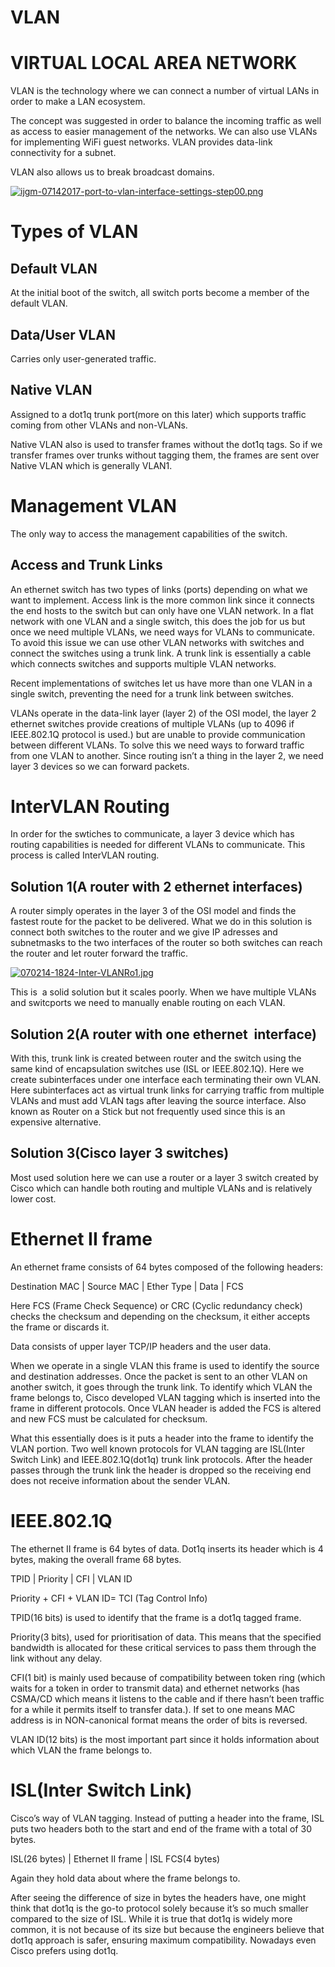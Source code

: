 # VLAN

# VIRTUAL LOCAL AREA NETWORK
VLAN is the technology where we can connect a number of virtual LANs in order to make a LAN ecosystem.

The concept was suggested in order to balance the incoming traffic as well as access to easier management of the networks. We can also use VLANs for implementing WiFi guest networks. VLAN provides data-link connectivity for a subnet.

VLAN also allows us to break broadcast domains.


[![ijgm-07142017-port-to-vlan-interface-settings-step00.png](https://i.postimg.cc/HW03YV4S/ijgm-07142017-port-to-vlan-interface-settings-step00.png)](https://postimg.cc/G92vz3fY)
# Types of VLAN
## Default VLAN
At the initial boot of the switch, all switch ports become a member of the default VLAN.

## Data/User VLAN
Carries only user-generated traffic.

## Native VLAN
Assigned to a dot1q trunk port(more on this later) which supports traffic coming from other VLANs and non-VLANs.

Native VLAN also is used to transfer frames without the dot1q tags. So if we transfer frames over trunks without tagging them, the frames are sent over Native VLAN which is generally VLAN1.

# Management VLAN

The only way to access the management capabilities of the switch.

## Access and Trunk Links

An ethernet switch has two types of links (ports) depending on what we want to implement. Access link is the more common link since it connects the end hosts to the switch but can only have one VLAN network. In a flat network with one VLAN and a single switch, this does the job for us but once we need multiple VLANs, we need ways for VLANs to communicate. To avoid this issue we can use other VLAN networks with switches and connect the switches using a trunk link. A trunk link is essentially a cable which connects switches and supports multiple VLAN networks.

Recent implementations of switches let us have more than one VLAN in a single switch, preventing the need for a trunk link between switches.

VLANs operate in the data-link layer (layer 2) of the OSI model, the layer 2 ethernet switches provide creations of multiple VLANs (up to 4096 if IEEE.802.1Q protocol is used.) but are unable to provide communication between different VLANs. To solve this we need ways to forward traffic from one VLAN to another. Since routing isn’t a thing in the layer 2, we need layer 3 devices so we can forward packets.
# InterVLAN Routing

In order for the swtiches to communicate, a layer 3 device which has routing capabilities is needed for different VLANs to communicate. This process is called InterVLAN routing.
## Solution 1(A router with 2 ethernet interfaces)

A router simply operates in the layer 3 of the OSI model and finds the fastest route for the packet to be delivered. What we do in this solution is connect both switches to the router and we give IP adresses and subnetmasks to the two interfaces of the router so both switches can reach the router and let router forward the traffic.

[![070214-1824-Inter-VLANRo1.jpg](https://i.postimg.cc/8CBB1YL7/070214-1824-Inter-VLANRo1.jpg)](https://postimg.cc/Y40mRbn7)

This is  a solid solution but it scales poorly. When we have multiple VLANs and switcports we need to manually enable routing on each VLAN.
## Solution 2(A router with one ethernet  interface)

With this, trunk link is created between router and the switch using the same kind of encapsulation switches use (ISL or IEEE.802.1Q). Here we create subinterfaces under one interface each terminating their own VLAN. Here subinterfaces act as virtual trunk links for carrying traffic from multiple VLANs and must add VLAN tags after leaving the source interface. Also known as Router on a Stick but not frequently used since this is an expensive alternative.


## Solution 3(Cisco layer 3 switches)
Most used solution here we can use a router or a layer 3 switch created by Cisco which can handle both routing and multiple VLANs and is relatively lower cost.

# Ethernet II frame

An ethernet frame consists of 64 bytes composed of the following headers:

Destination MAC | Source MAC | Ether Type | Data | FCS

Here FCS (Frame Check Sequence) or CRC (Cyclic redundancy check) checks the checksum and depending on the checksum, it either accepts the frame or discards it.

Data consists of upper layer TCP/IP headers and the user data.

When we operate in a single VLAN this frame is used to identify the source and destination addresses. Once the packet is sent to an other VLAN on another switch, it goes through the trunk link. To identify which VLAN the frame belongs to, Cisco developed VLAN tagging which is inserted into the frame in different protocols. Once VLAN header is added the FCS is altered and new FCS must be calculated for checksum.

What this essentially does is it puts a header into the frame to identify the VLAN portion. Two well known protocols for VLAN tagging are ISL(Inter Switch Link) and IEEE.802.1Q(dot1q) trunk link protocols. After the header passes through the trunk link the header is dropped so the receiving end does not receive information about the sender VLAN.
# IEEE.802.1Q

The ethernet II frame is 64 bytes of data. Dot1q inserts its header which is 4 bytes, making the overall frame 68 bytes.

TPID | Priority | CFI | VLAN ID

Priority + CFI + VLAN ID= TCI (Tag Control Info)

TPID(16 bits) is used to identify that the frame is a dot1q tagged frame.

Priority(3 bits), used for prioritisation of data. This means that the specified bandwidth is allocated for these critical services to pass them through the link without any delay.

CFI(1 bit) is mainly used because of compatibility between token ring (which waits for a token in order to transmit data) and ethernet networks (has CSMA/CD which means it listens to the cable and if there hasn’t been traffic for a while it permits itself to transfer data.). If set to one means MAC address is in NON-canonical format means the order of bits is reversed.

VLAN ID(12 bits) is the most important part since it holds information about which VLAN the frame belongs to.

# ISL(Inter Switch Link)

Cisco’s way of VLAN tagging. Instead of putting a header into the frame, ISL puts two headers both to the start and end of the frame with a total of 30 bytes.

ISL(26 bytes) | Ethernet II frame | ISL FCS(4 bytes)

Again they hold data about where the frame belongs to.

After seeing the difference of size in bytes the headers have, one might think that dot1q is the go-to protocol solely because it’s so much smaller compared to the size of ISL. While it is true that dot1q is widely more common, it is not because of its size but because the engineers believe that dot1q approach is safer, ensuring maximum compatibility. Nowadays even Cisco prefers using dot1q.
